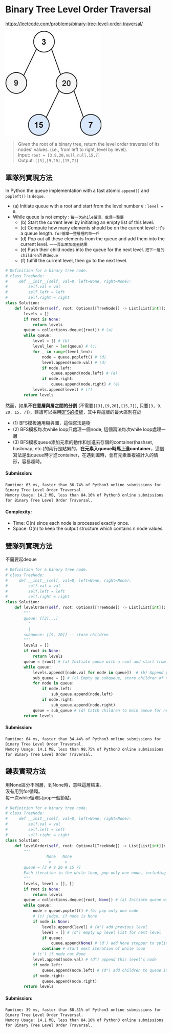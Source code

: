 # Binary Tree Level Order Traversal
https://leetcode.com/problems/binary-tree-level-order-traversal/

<img src="../images/102_BFS.jpg" width="300px" />

>Given the root of a binary tree, return the level order traversal of its nodes' values. (i.e., from left to right, level by level).\
>Input: `root = [3,9,20,null,null,15,7]`\
>Output: `[[3],[9,20],[15,7]]`

## 單隊列實現方法
In Python the queue implementation with a fast atomic `append()` and `popleft()` is `deque`.

- (a) Initiate queue with a root and start from the level number `0` : `level = 0`.
- While queue is not empty : `每一次while循環，處理一整層`
  - (b) Start the current level by initiating an empty list of this level.
  - (c) Compute how many elements should be on the current level : it's a queue length. `for循環一整層裡的每一戶`
  - (d) Pop out all these elements from the queue and add them into the current level. `一一弄出來加進去結果`
  - (e) Push their child nodes into the queue for the next level. `把下一層的children弄進deque`
  - (f) fulfill the current level, then go to the next level.
```python
# Definition for a binary tree node.
# class TreeNode:
#     def __init__(self, val=0, left=None, right=None):
#         self.val = val
#         self.left = left
#         self.right = right
class Solution:
    def levelOrder(self, root: Optional[TreeNode]) -> List[List[int]]:
        levels = []
        if root is None:
            return levels
        queue = collections.deque([root]) # (a)
        while queue:
            level = [] # (b)
            level_len = len(queue) # (c)
            for _ in range(level_len): 
                node = queue.popleft() # (d)
                level.append(node.val) # (d)
                if node.left:
                    queue.append(node.left) # (e)
                if node.right:
                    queue.append(node.right) # (e)
            levels.append(level) # (f)
        return levels
```
然而，如果**不在意層與層之間的分割** (不需要`[[3],[9,20],[15,7]]`, 只要`[3, 9, 20, 15, 7]`)，建議可以採用[BFS的模板](https://github.com/chkao831/Algo_learning_notes/tree/main/BFS)，其中與這版的最大區別在於
- (1) BFS模板通用樹與圖，這個寫法是樹
- (2) BFS模板每次while loop只處理一個node, 這個寫法每次while loop處理一層
- (3) BFS模板queue添加元素的動作和加進去存儲的container(hashset, hashmap, etc.)的兩行是貼緊的，**在元素入queue時馬上進container**，這個寫法是出queue時才進container，在遇到圖時，會有元素重複被計入的情形，容易超時。
#### Submission:
```
Runtime: 63 ms, faster than 36.74% of Python3 online submissions for Binary Tree Level Order Traversal.
Memory Usage: 14.2 MB, less than 84.16% of Python3 online submissions for Binary Tree Level Order Traversal.
```
#### Complexity:
- Time: O(n) since each node is processed exactly once.
- Space: O(n) to keep the output structure which contains n node values.

## 雙隊列實現方法
不需要起deque
```python
# Definition for a binary tree node.
# class TreeNode:
#     def __init__(self, val=0, left=None, right=None):
#         self.val = val
#         self.left = left
#         self.right = right
class Solution:
    def levelOrder(self, root: Optional[TreeNode]) -> List[List[int]]:
        """
        queue: [[3]...]
          ^
          |
        subqueue: [[9, 20]] -- store children
        """
        levels = []
        if root is None:
            return levels
        queue = [root] # (a) Initiate queue with a root and start from the level number 0
        while queue:
            levels.append([node.val for node in queue])  # (b) Append previous level
            sub_queue = [] # (c) Empty up subqueue, store children of the same level
            for node in queue:
                if node.left:
                    sub_queue.append(node.left)
                if node.right:
                    sub_queue.append(node.right)
            queue = sub_queue # (d) Catch children to main queue for next level iteration
        return levels
```
#### Submission:
```
Runtime: 64 ms, faster than 34.44% of Python3 online submissions for Binary Tree Level Order Traversal.
Memory Usage: 14.1 MB, less than 98.75% of Python3 online submissions for Binary Tree Level Order Traversal.
```
## 鏈表實現方法
用None區分不同層，到None時，意味這層結束。\
沒有用到for循環。\
每一次while循環只pop一個節點。
```python
# Definition for a binary tree node.
# class TreeNode:
#     def __init__(self, val=0, left=None, right=None):
#         self.val = val
#         self.left = left
#         self.right = right
class Solution:
    def levelOrder(self, root: Optional[TreeNode]) -> List[List[int]]:
        """
                  None   None
                   v      v
        queue = [3 # 9 20 # 15 7]
        Each iteration in the while loop, pop only one node, including None
        """
        levels, level = [], []
        if root is None:
            return levels
        queue = collections.deque([root, None]) # (a) Initiate queue with [root, None]
        while queue:
            node = queue.popleft() # (b) pop only one node
            # (c) judge, if node is None
            if node is None: 
                levels.append(level) # (d') add previous level
                level = [] # (d') empty up level list for next level
                if queue:
                    queue.append(None) # (d') add None stopper to split each level
                continue # start next iteration of while loop
            # (c') if node not None
            level.append(node.val) # (d") append this level's node
            if node.left:
                queue.append(node.left) # (d") add children to queue if any
            if node.right:
                queue.append(node.right)
        return levels
```
#### Submission:
```
Runtime: 39 ms, faster than 88.31% of Python3 online submissions for Binary Tree Level Order Traversal.
Memory Usage: 14.1 MB, less than 84.16% of Python3 online submissions for Binary Tree Level Order Traversal.
```
